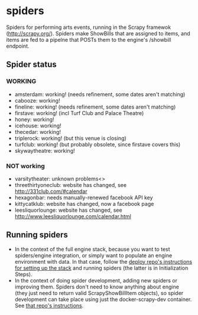 # spiders
Spiders for performing arts events, running in the Scrapy framewok (http://scrapy.org/). Spiders make ShowBills that are assigned to items, and items are fed to a pipelne that POSTs them to the engine's /showbill endpoint.

## Spider status

### WORKING

* amsterdam: working! (needs refinement, some dates aren't matching)
* cabooze: working!
* fineline: working! (needs refinement, some dates aren't matching)
* firstave: working! (incl Turf Club and Palace Theatre)
* honey: working!
* icehouse: working!
* thecedar: working!
* triplerock: working! (but this venue is closing)
* turfclub: working! (but probably obsolete, since firstave covers this)
* skywaytheatre: working!

### NOT working

* varsitytheater: unknown problems<>
* threethirtyoneclub: website has changed, see http://331club.com/#calendar
* hexagonbar: needs manually-renewed facebook API key
* kittycatklub: website has changed, now a facebook page
* leesliquorlounge: website has changed, see http://www.leesliquorlounge.com/calendar.html

## Running spiders

* In the context of the full engine stack, because you want to test spiders/engine integration, or simply want to populate an engine environment with data. In that case, follow the [deploy repo's instructions for setting up the stack](https://github.com/theshowthing/deploy) and running spiders (the latter is in Initialization Steps).
* In the context of doing spider development, adding new spiders or improving them. Spiders don't need to know anything about engine (they just need to return valid ScrapyShowBillItem objects), so spider development can take place using just the docker-scrapy-dev container. See [that repo's instructions](https://github.com/theshowthing/docker-scrapy-dev).
